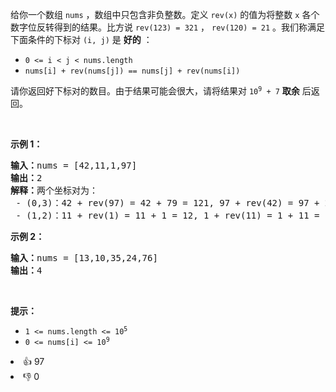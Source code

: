 <p>给你一个数组&nbsp;<code>nums</code>&nbsp;，数组中只包含非负整数。定义&nbsp;<code>rev(x)</code>&nbsp;的值为将整数&nbsp;<code>x</code>&nbsp;各个数字位反转得到的结果。比方说&nbsp;<code>rev(123) = 321</code>&nbsp;，&nbsp;<code>rev(120) = 21</code>&nbsp;。我们称满足下面条件的下标对&nbsp;<code>(i, j)</code> 是&nbsp;<strong>好的</strong>&nbsp;：</p>

<ul> 
 <li><code>0 &lt;= i &lt; j &lt; nums.length</code></li> 
 <li><code>nums[i] + rev(nums[j]) == nums[j] + rev(nums[i])</code></li> 
</ul>

<p>请你返回好下标对的数目。由于结果可能会很大，请将结果对&nbsp;<code>10<sup>9</sup> + 7</code>&nbsp;<b>取余</b>&nbsp;后返回。</p>

<p>&nbsp;</p>

<p><strong>示例 1：</strong></p>

<pre><b>输入：</b>nums = [42,11,1,97]
<b>输出：</b>2
<b>解释：</b>两个坐标对为：
 - (0,3)：42 + rev(97) = 42 + 79 = 121, 97 + rev(42) = 97 + 24 = 121 。
 - (1,2)：11 + rev(1) = 11 + 1 = 12, 1 + rev(11) = 1 + 11 = 12 。
</pre>

<p><strong>示例 2：</strong></p>

<pre><b>输入：</b>nums = [13,10,35,24,76]
<b>输出：</b>4
</pre>

<p>&nbsp;</p>

<p><strong>提示：</strong></p>

<ul> 
 <li><code>1 &lt;= nums.length &lt;= 10<sup>5</sup></code></li> 
 <li><code>0 &lt;= nums[i] &lt;= 10<sup>9</sup></code></li> 
</ul>

<div><li>👍 97</li><li>👎 0</li></div>